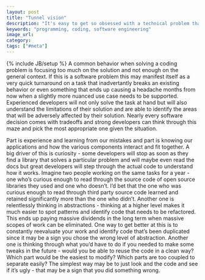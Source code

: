 ```yaml
---
layout: post
title: "Tunnel vision"
description: "It's easy to get so obsessed with a technical problem that by solving it you introduce a litany of new ones."
keywords: "programming, coding, software engineering"
image_url:
category:
tags: ["#meta"]
---
```

{% include JB/setup %}
A common behavior when solving a coding problem is focusing too much on the solution and not enough on the general context. If this is a software problem this may manifest itself as a very quick turnaround on a task that inadvertantly breaks an existing behavior or even something that ends up causing a headache months from now when a slightly more nuanced use case needs to be supported. Experienced developers will not only solve the task at hand but will also understand the limitations of their solution and are able to identify the areas that will be adversely affected by their solution. Nearly every software decision comes with tradeoffs and strong developers can think through this maze and pick the most appropriate one given the situation.

Part is experience and learning from our mistakes and part is knowing our applications and how the various components interact and fit together. A big driver of this is curiosity - some developers will stop as soon as they find a library that solves a particular problem and will maybe even read the docs but great developers will step through the actual code to understand how it works. Imagine two people working on the same tasks for a year - one who’s curious enough to read through the source code of open source libraries they used and one who doesn’t. I’d bet that the one who was curious enough to read through third party source code learned and retained significantly more than the one who didn’t. Another one is relentlessly thinking in abstractions - thinking at a higher level makes it much easier to spot patterns and identify code that needs to be refactored. This ends up paying massive dividends in the long term when massive scopes of work can be eliminated. One way to get better at this is to constantly reevaluate your work and identify code that’s been duplicated since it may be a sign you chose the wrong level of abstraction. Another one is thinking through what you’d have to do if you needed to make some tweaks in the future - would you be able to reuse the code in a clean way? Which part would be the easiest to modify? Which parts are too coupled to separate easily? The simplest way may be to just look and the code and see if it’s ugly - that may be a sign that you did something wrong.
